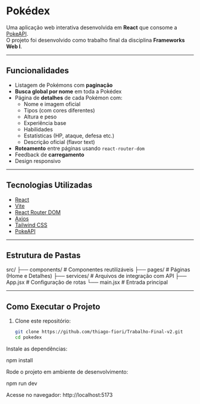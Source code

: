 # Pokédex

Uma aplicação web interativa desenvolvida em **React** que consome a [PokeAPI](https://pokeapi.co/).  
O projeto foi desenvolvido como trabalho final da disciplina **Frameworks Web I**.

---

## Funcionalidades

- Listagem de Pokémons com **paginação**
- **Busca global por nome** em toda a Pokédex
- Página de **detalhes** de cada Pokémon com:
  - Nome e imagem oficial
  - Tipos (com cores diferentes)
  - Altura e peso
  - Experiência base
  - Habilidades
  - Estatísticas (HP, ataque, defesa etc.)
  - Descrição oficial (flavor text)
- **Roteamento** entre páginas usando `react-router-dom`
- Feedback de **carregamento**
- Design responsivo

---

## Tecnologias Utilizadas

- [React](https://react.dev/)
- [Vite](https://vitejs.dev/)
- [React Router DOM](https://reactrouter.com/)
- [Axios](https://axios-http.com/)
- [Tailwind CSS](https://tailwindcss.com/)
- [PokeAPI](https://pokeapi.co/)

---

## Estrutura de Pastas

src/
├── components/ # Componentes reutilizáveis
├── pages/ # Páginas (Home e Detalhes)
├── services/ # Arquivos de integração com API
├── App.jsx # Configuração de rotas
└── main.jsx # Entrada principal


---

## Como Executar o Projeto

1. Clone este repositório:

   ```bash
   git clone https://github.com/thiago-fiori/Trabalho-Final-v2.git
   cd pokedex

Instale as dependências:

npm install


Rode o projeto em ambiente de desenvolvimento:

npm run dev


Acesse no navegador:
http://localhost:5173